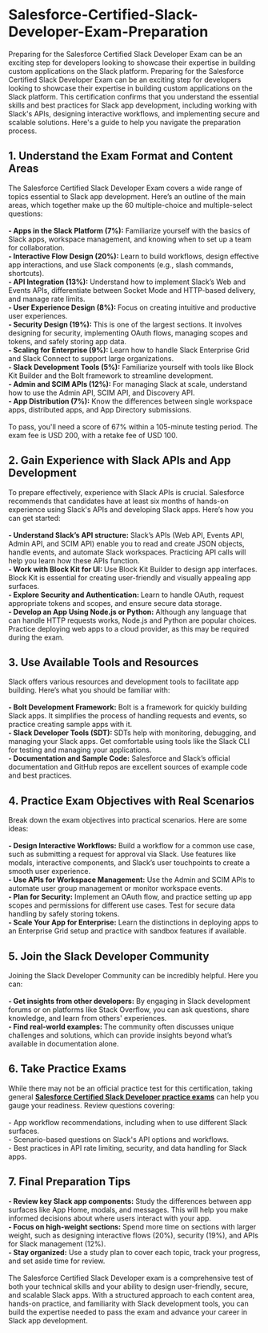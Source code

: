# Salesforce-Certified-Slack-Developer-Exam-Preparation
Preparing for the Salesforce Certified Slack Developer Exam can be an exciting step for developers looking to showcase their expertise in building custom applications on the Slack platform.
Preparing for the Salesforce Certified Slack Developer Exam can be an exciting step for developers looking to showcase their expertise in building custom applications on the Slack platform. This certification confirms that you understand the essential skills and best practices for Slack app development, including working with Slack's APIs, designing interactive workflows, and implementing secure and scalable solutions. Here's a guide to help you navigate the preparation process.<br />
<h2>
	1. Understand the Exam Format and Content Areas
</h2>
The Salesforce Certified Slack Developer Exam covers a wide range of topics essential to Slack app development. Here’s an outline of the main areas, which together make up the 60 multiple-choice and multiple-select questions:<br />
<br />
<strong>- Apps in the Slack Platform (7%):</strong> Familiarize yourself with the basics of Slack apps, workspace management, and knowing when to set up a team for collaboration.<br />
<strong>- Interactive Flow Design (20%): </strong>Learn to build workflows, design effective app interactions, and use Slack components (e.g., slash commands, shortcuts).<br />
<strong>- API Integration (13%):</strong> Understand how to implement Slack’s Web and Events APIs, differentiate between Socket Mode and HTTP-based delivery, and manage rate limits.<br />
<strong>- User Experience Design (8%): </strong>Focus on creating intuitive and productive user experiences.<br />
<strong>- Security Design (19%): </strong>This is one of the largest sections. It involves designing for security, implementing OAuth flows, managing scopes and tokens, and safely storing app data.<br />
<strong>- Scaling for Enterprise (9%):</strong> Learn how to handle Slack Enterprise Grid and Slack Connect to support large organizations.<br />
<strong>- Slack Development Tools (5%):</strong> Familiarize yourself with tools like Block Kit Builder and the Bolt framework to streamline development.<br />
<strong>- Admin and SCIM APIs (12%): </strong>For managing Slack at scale, understand how to use the Admin API, SCIM API, and Discovery API.<br />
<strong>- App Distribution (7%):</strong> Know the differences between single workspace apps, distributed apps, and App Directory submissions.<br />
<br />
To pass, you'll need a score of 67% within a 105-minute testing period. The exam fee is USD 200, with a retake fee of USD 100.<br />
<h2>
	2. Gain Experience with Slack APIs and App Development
</h2>
To prepare effectively, experience with Slack APIs is crucial. Salesforce recommends that candidates have at least six months of hands-on experience using Slack's APIs and developing Slack apps. Here’s how you can get started:<br />
<br />
<strong>- Understand Slack’s API structure:</strong> Slack’s APIs (Web API, Events API, Admin API, and SCIM API) enable you to read and create JSON objects, handle events, and automate Slack workspaces. Practicing API calls will help you learn how these APIs function.<br />
<strong>- Work with Block Kit for UI: </strong>Use Block Kit Builder to design app interfaces. Block Kit is essential for creating user-friendly and visually appealing app surfaces.<br />
<strong>- Explore Security and Authentication: </strong>Learn to handle OAuth, request appropriate tokens and scopes, and ensure secure data storage.<br />
<strong>- Develop an App Using Node.js or Python:</strong> Although any language that can handle HTTP requests works, Node.js and Python are popular choices. Practice deploying web apps to a cloud provider, as this may be required during the exam.<br />
<h2>
	3. Use Available Tools and Resources
</h2>
Slack offers various resources and development tools to facilitate app building. Here’s what you should be familiar with:<br />
<br />
<strong>- Bolt Development Framework:</strong> Bolt is a framework for quickly building Slack apps. It simplifies the process of handling requests and events, so practice creating sample apps with it.<br />
<strong>- Slack Developer Tools (SDT): </strong>SDTs help with monitoring, debugging, and managing your Slack apps. Get comfortable using tools like the Slack CLI for testing and managing your applications.<br />
<strong>- Documentation and Sample Code:</strong> Salesforce and Slack’s official documentation and GitHub repos are excellent sources of example code and best practices.<br />
<h2>
	4. Practice Exam Objectives with Real Scenarios
</h2>
Break down the exam objectives into practical scenarios. Here are some ideas:<br />
<br />
<strong>- Design Interactive Workflows:</strong> Build a workflow for a common use case, such as submitting a request for approval via Slack. Use features like modals, interactive components, and Slack’s user touchpoints to create a smooth user experience.<br />
<strong>- Use APIs for Workspace Management:</strong> Use the Admin and SCIM APIs to automate user group management or monitor workspace events.<br />
<strong>- Plan for Security:</strong> Implement an OAuth flow, and practice setting up app scopes and permissions for different use cases. Test for secure data handling by safely storing tokens.<br />
<strong>- Scale Your App for Enterprise:</strong> Learn the distinctions in deploying apps to an Enterprise Grid setup and practice with sandbox features if available.<br />
<h2>
	5. Join the Slack Developer Community
</h2>
Joining the Slack Developer Community can be incredibly helpful. Here you can:<br />
<br />
<strong>- Get insights from other developers:</strong> By engaging in Slack development forums or on platforms like Stack Overflow, you can ask questions, share knowledge, and learn from others' experiences.<br />
<strong>- Find real-world examples: </strong>The community often discusses unique challenges and solutions, which can provide insights beyond what’s available in documentation alone.<br />
<h2>
	6. Take Practice Exams
</h2>
While there may not be an official practice test for this certification, taking general <a href="https://www.certqueen.com/Salesforce-Slack-Developer.html" target="_blank"><span style="text-wrap-mode:wrap;"><strong>Salesforce Certified Slack Developer</strong></span><strong> practice exams</strong></a> can help you gauge your readiness. Review questions covering:<br />
<br />
- App workflow recommendations, including when to use different Slack surfaces.<br />
- Scenario-based questions on Slack's API options and workflows.<br />
- Best practices in API rate limiting, security, and data handling for Slack apps.<br />
<h2>
	7. Final Preparation Tips
</h2>
<strong>- Review key Slack app components:</strong> Study the differences between app surfaces like App Home, modals, and messages. This will help you make informed decisions about where users interact with your app.<br />
<strong>- Focus on high-weight sections:</strong> Spend more time on sections with larger weight, such as designing interactive flows (20%), security (19%), and APIs for Slack management (12%).<br />
<strong>- Stay organized:</strong> Use a study plan to cover each topic, track your progress, and set aside time for review.<br />
<br />
The Salesforce Certified Slack Developer exam is a comprehensive test of both your technical skills and your ability to design user-friendly, secure, and scalable Slack apps. With a structured approach to each content area, hands-on practice, and familiarity with Slack development tools, you can build the expertise needed to pass the exam and advance your career in Slack app development.&nbsp;<br />
<br />
